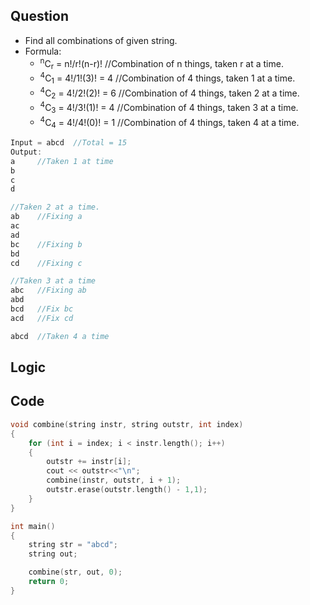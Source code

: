 ## Question
- Find all combinations of given string.
- Formula: 
  - <sup>n</sup>C<sub>r</sub> = n!/r!(n-r)!     //Combination of n things, taken r at a time.
  - <sup>4</sup>C<sub>1</sub> = 4!/1!(3)!  = 4  //Combination of 4 things, taken 1 at a time.
  - <sup>4</sup>C<sub>2</sub> = 4!/2!(2)!  = 6  //Combination of 4 things, taken 2 at a time.
  - <sup>4</sup>C<sub>3</sub> = 4!/3!(1)!  = 4  //Combination of 4 things, taken 3 at a time.
  - <sup>4</sup>C<sub>4</sub> = 4!/4!(0)!  = 1  //Combination of 4 things, taken 4 at a time.
```c
Input = abcd  //Total = 15
Output:
a     //Taken 1 at time
b
c
d

//Taken 2 at a time.
ab    //Fixing a
ac
ad
bc    //Fixing b
bd
cd    //Fixing c

//Taken 3 at a time
abc   //Fixing ab
abd
bcd   //Fix bc
acd   //Fix cd

abcd  //Taken 4 a time
```

## Logic

## Code
```c
void combine(string instr, string outstr, int index)
{
	for (int i = index; i < instr.length(); i++)
	{
		outstr += instr[i];
		cout << outstr<<"\n";
		combine(instr, outstr, i + 1);
		outstr.erase(outstr.length() - 1,1);
	}
}

int main()
{
	string str = "abcd";
	string out;

	combine(str, out, 0);
	return 0;
}
```
